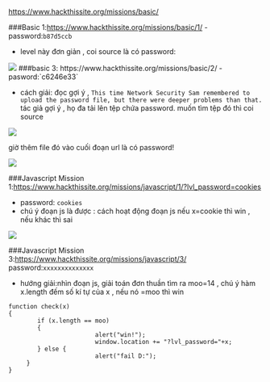 https://www.hackthissite.org/missions/basic/

###Basic 1:https://www.hackthissite.org/missions/basic/1/
-password:`b87d5ccb`

- level này đơn giản , coi source là có password:
<img src="http://image.prntscr.com/image/637e7a6313224a1ba0545caaf808dd63.png">
###basic 3: https://www.hackthissite.org/missions/basic/2/
-pasword:`c6246e33`

- cách giải: đọc gợi ý , `This time Network Security Sam remembered to upload the password file, but there were deeper problems than that.` tác giả gợi ý  , họ đa tải lên tệp chứa password. muốn tìm tệp đó thì coi source 

<img src="http://image.prntscr.com/image/bf90377b084d4bceaf6c43e70846b514.png">

giờ thêm file đó vào cuối đoạn url là có password!

<img src="http://image.prntscr.com/image/026603d4c5824a1298062ab58967e9b6.png">

###Javascript Mission 1:https://www.hackthissite.org/missions/javascript/1/?lvl_password=cookies

- password: `cookies`
- chú ý đoạn js là được : cách hoạt động đoạn js nếu x=cookie thì win , nếu khác thì sai
<img src ="http://image.prntscr.com/image/0dcb6edbda1a4388a4963fcc55608bf7.png">


###Javascript Mission 3:https://www.hackthissite.org/missions/javascript/3/
password:`xxxxxxxxxxxxxx`
- hướng giải:nhìn đoạn js, giải toán đơn thuần tìm ra moo=14 , chú ý hàm x.length đếm số kí tự của x , nếu nó =moo thì win

```
function check(x)
{
        if (x.length == moo)
        {
                        alert("win!");
                        window.location += "?lvl_password="+x;
        } else {
                        alert("fail D:");
	 }
}
```
